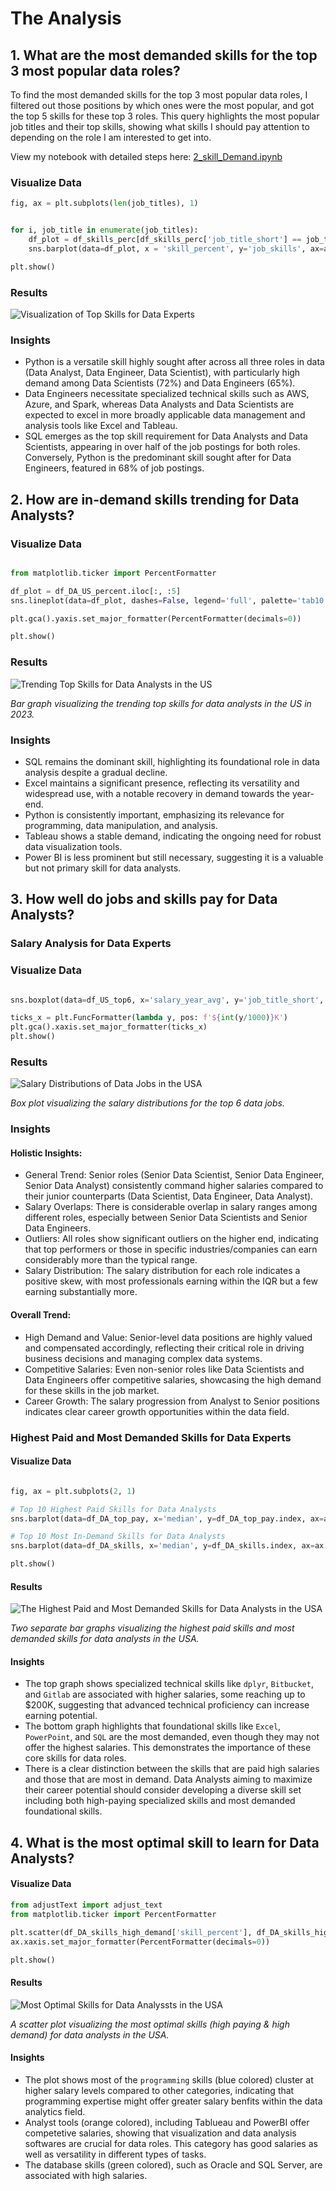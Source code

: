 # The Analysis

## 1. What are the most demanded skills for the top 3 most popular data roles?

To find the most demanded skills for the top 3 most popular data roles, I filtered out those positions by which ones were the most popular, and got the top 5 skills for these top 3 roles. This query highlights the most popular job titles and their top skills, showing what skills I should pay attention to depending on the role I am interested to get into.

View my notebook with detailed steps here: [2_skill_Demand.ipynb](3_Project\2_Skills_Demand.ipynb)

### Visualize Data

```python
fig, ax = plt.subplots(len(job_titles), 1)


for i, job_title in enumerate(job_titles):
    df_plot = df_skills_perc[df_skills_perc['job_title_short'] == job_title].head(5)
    sns.barplot(data=df_plot, x = 'skill_percent', y='job_skills', ax=ax[i], palette='dark:b')

plt.show()
```

### Results

![Visualization of Top Skills for Data Experts](3_Project/images/skill_demand_all_data_roles.png)

### Insights

- Python is a versatile skill highly sought after across all three roles in data (Data Analyst, Data Engineer, Data Scientist), with particularly high demand among Data Scientists (72%) and Data Engineers (65%).
- Data Engineers necessitate specialized technical skills such as AWS, Azure, and Spark, whereas Data Analysts and Data Scientists are expected to excel in more broadly applicable data management and analysis tools like Excel and Tableau.
- SQL emerges as the top skill requirement for Data Analysts and Data Scientists, appearing in over half of the job postings for both roles. Conversely, Python is the predominant skill sought after for Data Engineers, featured in 68% of job postings.

## 2. How are in-demand skills trending for Data Analysts?

### Visualize Data

```python

from matplotlib.ticker import PercentFormatter

df_plot = df_DA_US_percent.iloc[:, :5]
sns.lineplot(data=df_plot, dashes=False, legend='full', palette='tab10')

plt.gca().yaxis.set_major_formatter(PercentFormatter(decimals=0))

plt.show()

```

### Results

![Trending Top Skills for Data Analysts in the US](3_Project/images/DA_skills_trend.png)

*Bar graph visualizing the trending top skills for data analysts in the US in 2023.*

### Insights
- SQL remains the dominant skill, highlighting its foundational role in data analysis despite a gradual decline.
- Excel maintains a significant presence, reflecting its versatility and widespread use, with a notable recovery in demand towards the year-end.
- Python is consistently important, emphasizing its relevance for programming, data manipulation, and analysis.
- Tableau shows a stable demand, indicating the ongoing need for robust data visualization tools.
- Power BI is less prominent but still necessary, suggesting it is a valuable but not primary skill for data analysts.

## 3. How well do jobs and skills pay for Data Analysts?

### Salary Analysis for Data Experts

### Visualize Data

```python

sns.boxplot(data=df_US_top6, x='salary_year_avg', y='job_title_short', order=job_order)

ticks_x = plt.FuncFormatter(lambda y, pos: f'${int(y/1000)}K')
plt.gca().xaxis.set_major_formatter(ticks_x)
plt.show()

```

### Results
![Salary Distributions of Data Jobs in the USA](3_Project/images/DA_salary_box.png)

*Box plot visualizing the salary distributions for the top 6 data jobs.*

### Insights
#### Holistic Insights:
- General Trend: Senior roles (Senior Data Scientist, Senior Data Engineer, Senior Data Analyst) consistently command higher salaries compared to their junior counterparts (Data Scientist, Data Engineer, Data Analyst).
- Salary Overlaps: There is considerable overlap in salary ranges among different roles, especially between Senior Data Scientists and Senior Data Engineers.
- Outliers: All roles show significant outliers on the higher end, indicating that top performers or those in specific industries/companies can earn considerably more than the typical range.
- Salary Distribution: The salary distribution for each role indicates a positive skew, with most professionals earning within the IQR but a few earning substantially more.
#### Overall Trend:
- High Demand and Value: Senior-level data positions are highly valued and compensated accordingly, reflecting their critical role in driving business decisions and managing complex data systems.
- Competitive Salaries: Even non-senior roles like Data Scientists and Data Engineers offer competitive salaries, showcasing the high demand for these skills in the job market.
- Career Growth: The salary progression from Analyst to Senior positions indicates clear career growth opportunities within the data field.

### Highest Paid and Most Demanded Skills for Data Experts

#### Visualize Data

```python

fig, ax = plt.subplots(2, 1)  

# Top 10 Highest Paid Skills for Data Analysts
sns.barplot(data=df_DA_top_pay, x='median', y=df_DA_top_pay.index, ax=ax[0], palette='dark:b')

# Top 10 Most In-Demand Skills for Data Analysts
sns.barplot(data=df_DA_skills, x='median', y=df_DA_skills.index, ax=ax[1], palette='light:b_r')

plt.show()

```

#### Results
![The Highest Paid and Most Demanded Skills for Data Analysts in the USA](3_Project/images/DA_highest_paid_most_demanded_skills.png)

*Two separate bar graphs visualizing the highest paid skills and most demanded skills for data analysts in the USA.*

#### Insights
- The top graph shows specialized technical skills like `dplyr`, `Bitbucket`, and `Gitlab` are associated with higher salaries, some reaching up to $200K, suggesting that advanced technical proficiency can increase earning potential.
- The bottom graph highlights that foundational skills like `Excel`, `PowerPoint`, and `SQL` are the most demanded, even though they may not offer the highest salaries. This demonstrates the importance of these core skills for data roles.
- There is a clear distinction between the skills that are paid high salaries and those that are most in demand. Data Analysts aiming to maximize their career potential should consider developing a diverse skill set including both high-paying specialized skills and most demanded foundational skills.

## 4. What is the most optimal skill to learn for Data Analysts?

#### Visualize Data

```python
from adjustText import adjust_text
from matplotlib.ticker import PercentFormatter

plt.scatter(df_DA_skills_high_demand['skill_percent'], df_DA_skills_high_demand['median_salary'])
ax.xaxis.set_major_formatter(PercentFormatter(decimals=0))

plt.show()

```

#### Results

![Most Optimal Skills for Data Analyssts in the USA](3_Project/images/DA_optimal_skills.png)

*A scatter plot visualizing the most optimal skills (high paying & high demand) for data analysts in the USA.*

#### Insights
- The plot shows most of the `programming` skills (blue colored) cluster at higher salary levels compared to other categories, indicating that programming expertise might offer greater salary benfits within the data analytics field.
- Analyst tools (orange colored), including Tablueau and PowerBI offer competetive salaries, showing that visualization and data analysis softwares are crucial for data roles. This category has good salaries as well as versatility in different types of tasks.
- The database skills (green colored), such as Oracle and SQL Server, are associated with high salaries.